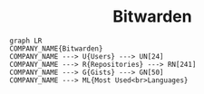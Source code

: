 <h1 align="center">Bitwarden</h1>

```mermaid
graph LR
COMPANY_NAME{Bitwarden}
COMPANY_NAME ---> U{Users} ---> UN[24]
COMPANY_NAME ---> R{Repositories} ---> RN[241]
COMPANY_NAME ---> G{Gists} ---> GN[50]
COMPANY_NAME ---> ML{Most Used<br>Languages}
```
